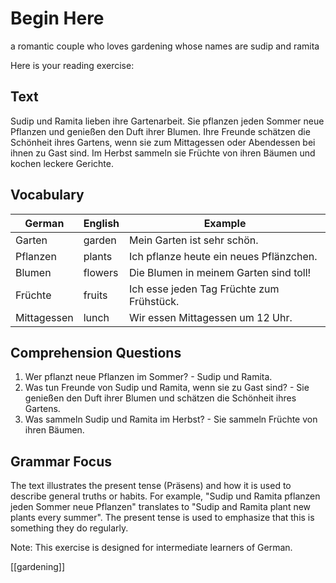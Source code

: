
# Begin Here
a romantic couple who loves gardening whose names are sudip and ramita

Here is your reading exercise:

## Text
Sudip und Ramita lieben ihre Gartenarbeit. Sie pflanzen jeden Sommer neue Pflanzen und genießen den Duft ihrer Blumen. Ihre Freunde schätzen die Schönheit ihres Gartens, wenn sie zum Mittagessen oder Abendessen bei ihnen zu Gast sind. Im Herbst sammeln sie Früchte von ihren Bäumen und kochen leckere Gerichte.



## Vocabulary

|German|English|Example|
|------|-------|-------|
|Garten|garden|Mein Garten ist sehr schön.|
|Pflanzen|plants|Ich pflanze heute ein neues Pflänzchen.|
|Blumen|flowers|Die Blumen in meinem Garten sind toll!|
|Früchte|fruits|Ich esse jeden Tag Früchte zum Frühstück.|
|Mittagessen|lunch|Wir essen Mittagessen um 12 Uhr.|

## Comprehension Questions

1. Wer pflanzt neue Pflanzen im Sommer? - Sudip und Ramita.
2. Was tun Freunde von Sudip und Ramita, wenn sie zu Gast sind? - Sie genießen den Duft ihrer Blumen und schätzen die Schönheit ihres Gartens.
3. Was sammeln Sudip und Ramita im Herbst? - Sie sammeln Früchte von ihren Bäumen.

## Grammar Focus
The text illustrates the present tense (Präsens) and how it is used to describe general truths or habits. For example, "Sudip und Ramita pflanzen jeden Sommer neue Pflanzen" translates to "Sudip and Ramita plant new plants every summer". The present tense is used to emphasize that this is something they do regularly.

Note: This exercise is designed for intermediate learners of German.



[[gardening]]


